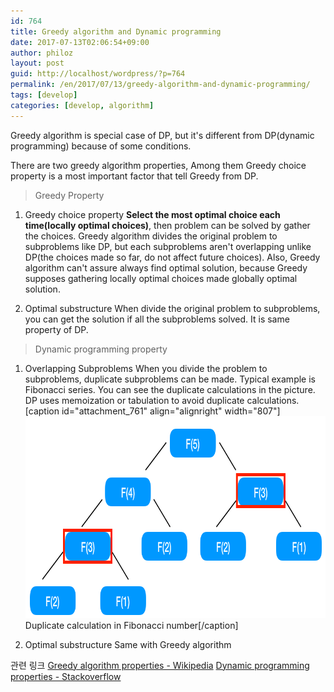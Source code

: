 ```yaml
---
id: 764
title: Greedy algorithm and Dynamic programming
date: 2017-07-13T02:06:54+09:00
author: philoz
layout: post
guid: http://localhost/wordpress/?p=764
permalink: /en/2017/07/13/greedy-algorithm-and-dynamic-programming/
tags: [develop]
categories: [develop, algorithm]
---
```

Greedy algorithm is special case of DP, but it's different from DP(dynamic programming) because of some conditions.

There are two greedy algorithm properties, Among them Greedy choice property is a most important factor that tell Greedy from DP.
<!--more-->


<blockquote>Greedy Property</blockquote>


1. Greedy choice property
<strong>Select the most optimal choice each time(locally optimal choices)</strong>, then problem can be solved by gather the choices. Greedy algorithm divides the original problem to subproblems like DP, but each subproblems aren't overlapping unlike DP(the choices made so far, do not affect future choices). Also, Greedy algorithm can't assure always find optimal solution, because Greedy supposes gathering locally optimal choices made globally optimal solution.

2. Optimal substructure
When divide the original problem to subproblems, you can get the solution if all the subproblems solved. It is same property of DP. 


<blockquote>Dynamic programming property</blockquote>


1. Overlapping Subproblems
When you divide the problem to subproblems, duplicate subproblems can be made. Typical example is Fibonacci series. You can see the duplicate calculations in the picture. 
DP uses memoization or tabulation to avoid duplicate calculations.
[caption id="attachment_761" align="alignright" width="807"]<img src="/assets/wp-content/uploads/2017/07/-2017-07-12-오전-2.26.48.png" alt="" width="807" height="323" class="size-full wp-image-761" /> Duplicate calculation in Fibonacci number[/caption]

2. Optimal substructure
Same with Greedy algorithm


관련 링크
<a href="https://en.wikipedia.org/wiki/Greedy_algorithm" target="_blank">Greedy algorithm properties - Wikipedia</a>
<a href="https://stackoverflow.com/questions/33563230/can-someone-please-explain-optimal-substructure-in-dynamic-programing" target="_blank">Dynamic programming properties - Stackoverflow</a>